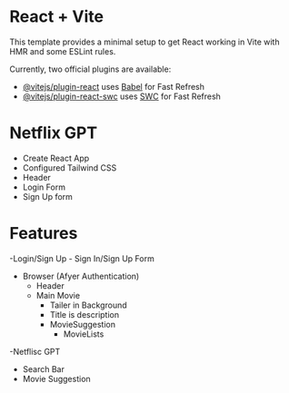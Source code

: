 # React + Vite

This template provides a minimal setup to get React working in Vite with HMR and some ESLint rules.

Currently, two official plugins are available:

- [@vitejs/plugin-react](https://github.com/vitejs/vite-plugin-react/blob/main/packages/plugin-react/README.md) uses [Babel](https://babeljs.io/) for Fast Refresh
- [@vitejs/plugin-react-swc](https://github.com/vitejs/vite-plugin-react-swc) uses [SWC](https://swc.rs/) for Fast Refresh

# Netflix GPT

- Create React App
- Configured Tailwind CSS
- Header
- Login Form
- Sign Up form


# Features
-Login/Sign Up
    - Sign In/Sign Up Form
- Browser (Afyer Authentication)
    - Header
    - Main Movie
        - Tailer in Background
        - Title is description
        - MovieSuggestion
            - MovieLists

-Netflisc GPT
  - Search Bar
  - Movie Suggestion